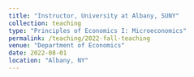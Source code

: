 ```yaml
---
title: "Instructor, University at Albany, SUNY"
collection: teaching
type: "Principles of Economics I: Microeconomics"
permalink: /teaching/2022-fall-teaching
venue: "Department of Economics"
date: 2022-08-01
location: "Albany, NY"
---
```


